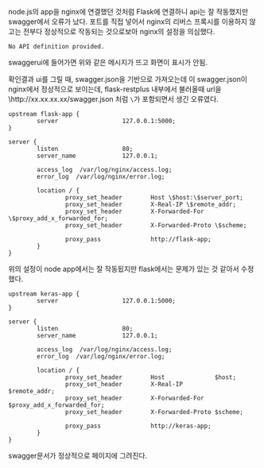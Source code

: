 node.js의 app을 nginx에 연결했던 것처럼 Flask에 연결하니 api는 잘 작동했지만 swagger에서 오류가 났다. 포트를 직접 넣어서 nginx의 리버스 프록시를
이용하지 않고는 전부다 정상적으로 작동되는 것으로보아 nginx의 설정을 의심했다.

```
No API definition provided.
```

swaggerui에 들어가면 위와 같은 메시지가 뜨고 화면이 표시가 안됨.

확인결과 ui를 그릴 때, swagger.json을 기반으로 가져오는데 이 swagger.json이 nginx에서 정상적으로 보이는데, flask-restplus 내부에서 불러올때 url을
\http\://xx.xx.xx.xx/swagger.json 처럼 `\`가 포함되면서 생긴 오류였다.

```
upstream flask-app {
        server                  127.0.0.1:5000;
}
  
server {
        listen                  80;
        server_name             127.0.0.1;
        
        access_log  /var/log/nginx/access.log;
        error_log  /var/log/nginx/error.log;
    
        location / {
                proxy_set_header        Host \$host:\$server_port;
                proxy_set_header        X-Real-IP \$remote_addr;
                proxy_set_header        X-Forwarded-For \$proxy_add_x_forwarded_for;
                proxy_set_header        X-Forwarded-Proto \$scheme;
  
                proxy_pass              http://flask-app;
        }
}
```

위의 설정이 node app에서는 잘 작동됬지만 flask에서는 문제가 있는 것 같아서 수정했다.

```
upstream keras-app {
        server                  127.0.0.1:5000;
}
  
server {
        listen                  80;
        server_name             127.0.0.1;
        
        access_log  /var/log/nginx/access.log;
        error_log  /var/log/nginx/error.log;
    
        location / {
                proxy_set_header        Host              $host;
                proxy_set_header        X-Real-IP         $remote_addr;
                proxy_set_header        X-Forwarded-For   $proxy_add_x_forwarded_for;
                proxy_set_header        X-Forwarded-Proto $scheme;
  
                proxy_pass              http://keras-app;
        }
}
```

swagger문서가 정상적으로 페이지에 그려진다.
